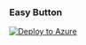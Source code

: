 ### Easy Button

[![Deploy to Azure](https://aka.ms/deploytoazurebutton)](https://portal.azure.com/#create/Microsoft.Template/uri/[https%3A%2F%2Fraw.githubusercontent.com%2Fseanbot2000%2Feasy-button%2Fmain%2Feasy-button.json])